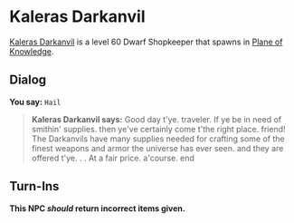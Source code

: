 # Kaleras Darkanvil



[Kaleras Darkanvil](/npc/202149) is a level 60 Dwarf Shopkeeper that spawns in [Plane of Knowledge](/zone/202).



## Dialog

**You say:** `Hail`



>**Kaleras Darkanvil says:** Good day t'ye. traveler. If ye be in need of smithin' supplies. then ye've certainly come t'the right place. friend! The Darkanvils have many supplies needed for crafting some of the finest weapons and armor the universe has ever seen. and they are offered t'ye. . . At a fair price. a'course.
end



## Turn-Ins



**This NPC *should* return incorrect items given.**





